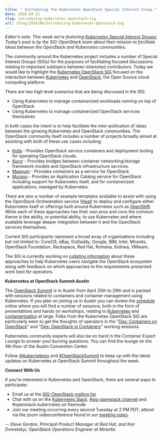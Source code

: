 ```yaml
---
title: " Introducing the Kubernetes OpenStack Special Interest Group "
date: 2016-04-22
slug: introducing-kubernetes-openstack-sig
url: /blog/2016/04/Introducing-Kubernetes-Openstack-Sig
---
```

_Editor’s note: This week we’re featuring [Kubernetes Special Interest Groups](https://github.com/kubernetes/kubernetes/wiki/Special-Interest-Groups-(SIGs)); Today’s post is by the SIG-OpenStack team about their mission to facilitate ideas between the OpenStack and Kubernetes communities.&nbsp;_



The community around the Kubernetes project includes a number of Special Interest Groups (SIGs) for the purposes of facilitating focused discussions relating to important subtopics between interested contributors. Today we would like to highlight the [Kubernetes OpenStack SIG](https://github.com/kubernetes/kubernetes/wiki/SIG-Openstack) focused on the interaction between [Kubernetes](http://kubernetes.io/) and [OpenStack](http://www.openstack.org/), the Open Source cloud computing platform.

There are two high level scenarios that are being discussed in the SIG:


- Using Kubernetes to manage containerized workloads running on top of OpenStack
- Using Kubernetes to manage containerized OpenStack services themselves

In both cases the intent is to help facilitate the inter-pollination of ideas between the growing Kubernetes and OpenStack communities. The OpenStack community itself includes a number of projects broadly aimed at assisting with both of these use cases including:


- [Kolla](http://governance.openstack.org/reference/projects/kolla.html) - Provides OpenStack service containers and deployment tooling for operating OpenStack clouds.
- [Kuryr](http://governance.openstack.org/reference/projects/kuryr.html) - Provides bridges between container networking/storage framework models and OpenStack infrastructure services.
- [Magnum](http://governance.openstack.org/reference/projects/magnum.html) - Provides containers as a service for OpenStack.
- [Murano](http://governance.openstack.org/reference/projects/murano.html) - Provides an Application Catalog service for OpenStack including support for Kubernetes itself, and for containerized applications, managed by Kubernetes.


There are also a number of example templates available to assist with using the OpenStack Orchestration service ([Heat](http://governance.openstack.org/reference/projects/heat.html)) to deploy and configure either Kubernetes itself or offerings built around Kubernetes such as [OpenShift](https://github.com/redhat-openstack/openshift-on-openstack/). While each of these approaches has their own pros and cons the common theme is the ability, or potential ability, to use Kubernetes and where available leverage deeper integration between it and the OpenStack services themselves.&nbsp;



Current SIG participants represent a broad array of organizations including but not limited to: CoreOS, eBay, GoDaddy, Google, IBM, Intel, Mirantis, OpenStack Foundation, Rackspace, Red Hat, Romana, Solinea, VMware.&nbsp;



The SIG is currently working on [collating information](https://docs.google.com/document/d/1wNl_xcITKwzUsFNRu5npUTJuh9pbJAdzzpG6Cd2Fcp0/edit?ts=57033dd6) about these approaches to help Kubernetes users navigate the OpenStack ecosystem along with feedback on which approaches to the requirements presented work best for operators.&nbsp;



**Kubernetes at OpenStack Summit Austin**



The [OpenStack Summit](https://www.openstack.org/summit/austin-2016/) is in Austin from April 25th to 29th and is packed with sessions related to containers and container management using Kubernetes. If you plan on joining us in Austin you can review the [schedule](https://www.openstack.org/summit/austin-2016/summit-schedule/) online where you will find a number of sessions, both in the form of presentations and hands on workshops, relating to [Kubernetes](https://www.openstack.org/summit/austin-2016/summit-schedule/global-search?t=Kubernetes) and [containerization](https://www.openstack.org/summit/austin-2016/summit-schedule/global-search?t=containers) at large. Folks from the Kubernetes OpenStack SIG are particularly keen to get the thoughts of operators in the “[Ops: Containers on OpenStack](https://www.openstack.org/summit/austin-2016/summit-schedule/events/9500)” and “[Ops: OpenStack in Containers](https://www.openstack.org/summit/austin-2016/summit-schedule/events/9501)” working sessions.



Kubernetes community experts will also be on hand in the Container Expert Lounge to answer your burning questions. You can find the lounge on the 4th floor of the Austin Convention Center.



Follow [@kubernetesio](https://twitter.com/kubernetesio) and [#OpenStackSummit](https://twitter.com/search?q=%23openstacksummit) to keep up with the latest updates on Kubernetes at OpenStack Summit throughout the week.

**Connect With Us**

If you’re interested in Kubernetes and OpenStack, there are several ways to participate:


- Email us at the [SIG-OpenStack mailing list](https://groups.google.com/forum/#!forum/kubernetes-sig-openstack)
- Chat with us on the [Kubernetes Slack](http://slack.k8s.io/): [#sig-openstack channel](https://kubernetes.slack.com/messages/sig-openstack/)&nbsp;and #openstack-kubernetes on freenode
- Join our meeting occurring every second Tuesday at 2 PM PDT; attend via the zoom videoconference found in our [meeting notes](https://docs.google.com/document/d/1iAQ3LSF_Ky6uZdFtEZPD_8i6HXeFxIeW4XtGcUJtPyU/edit#).



_-- Steve Gordon, Principal Product Manager at Red Hat, and Ihor Dvoretskyi, OpenStack Operations Engineer at Mirantis_